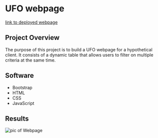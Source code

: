 # UFO webpage

[link to deployed webpage](https://cpstell.github.io/UFOs/)

## Project Overview

The purpose of this project is to build a UFO webpage for a hypothetical client. It consists of a dynamic table that allows users to filter on multiple criteria at the same time. 

## Software

* Bootstrap
* HTML
* CSS
* JavaScript

## Results

![pic of Webpage](./static/css/images/Webpage.png)






